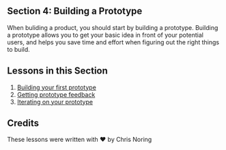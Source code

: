## Section 4: Building a Prototype

When buliding a product, you should start by building a prototype. Building a prototype allows you to get your basic idea in front of your potential users, and helps you save time and effort when figuring out the right things to build. 

## Lessons in this Section

1. [Building your first prototype](/4-Building-A-Prototype/1.%20Building%20your%20first%20prototype)
2. [Getting prototype feedback](/4-Building-A-Prototype/2.%20Getting%20prototype%20feedback)
3. [Iterating on your prototype](/4-Building-A-Prototype/3.%20Iterating%20on%20your%20prototype)

## Credits
These lessons were written with ❤️ by Chris Noring
